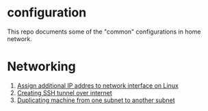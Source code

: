 # configuration
This repo documents some of the "common" configurations in home network.

# Networking
1. [Assign additional IP addres to network interface on Linux](add-additional-static-ips.md)
2. [Creating SSH tunnel over internet](ssh-tunnel-over-internet.md)
3. [Duplicating machine from one subnet to another subnet](forwarding-port-to-another-machine.md)

